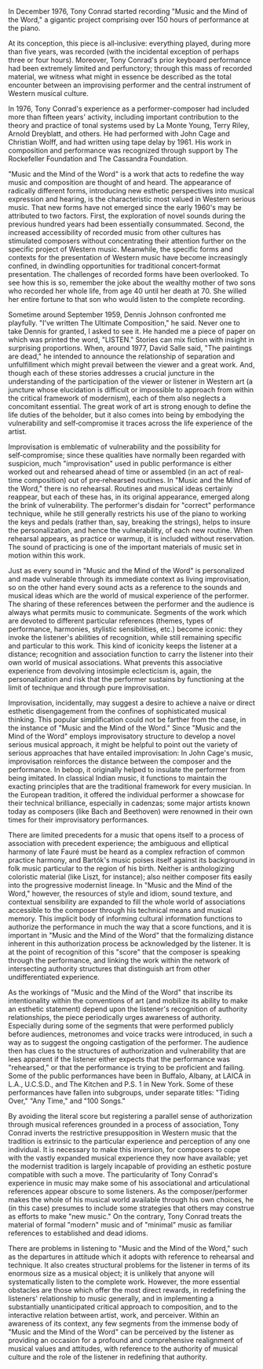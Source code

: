 <p>In December 1976, Tony Conrad started recording "Music and the Mind of the Word," a gigantic project comprising over 150 hours of performance at the piano.</p>
<p>At its conception, this piece is all‑inclusive: everything played, during more than five years, was recorded (with the incidental exception of perhaps three or four hours). Moreover, Tony Conrad's prior keyboard performance had been extremely limited and perfunctory; through this mass of recorded material, we witness what might in essence be described as the total encounter between an improvising performer and the central instrument of Western musical culture.</p>
<p>In 1976, Tony Conrad's experience as a performer-composer had included more than fifteen years' activity, including important contribution to the theory and practice of tonal systems used by La Monte Young, Terry Riley, Arnold Dreyblatt, and others. He had performed with John Cage and Christian Wolff, and had written using tape delay by 1961. His work in composition and performance was recognized through support by The Rockefeller Foundation and The Cassandra Foundation.</p>
<p>"Music and the Mind of the Word" is a work that acts to redefine the way music and composition are thought of and heard. The appearance of radically different forms, introducing new esthetic perspectives into musical expression and hearing, is the characteristic most valued in Western serious music. That new forms have not emerged since the early 1960's may be attributed to two factors. First, the exploration of novel sounds during the previous hundred years had been essentially consummated. Second, the increased accessibility of recorded music from other cultures has stimulated composers without concentrating their attention further on the specific project of Western music. Meanwhile, the specific forms and contexts for the presentation of Western music have become increasingly confined, in dwindling opportunities for traditional concert‑format presentation. The challenges of recorded forms have been overlooked. To see how this is so, remember the joke about the wealthy mother of two sons who recorded her whole life, from age 40 until her death at 70. She willed her entire fortune to that son who would listen to the complete recording.</p>
<p>Sometime around September 1959, Dennis Johnson confronted me playfully. "I've written The Ultimate Composition," he said. Never one to take Dennis for granted, I asked to see it. He handed me a piece of paper on which was printed the word, "LISTEN." Stories can mix fiction with insight in surprising proportions. When, around 1977, David Salle said, "The paintings are dead," he intended to announce the relationship of separation and unfulfillment which might prevail between the viewer and a great work. And, though each of these stories addresses a crucial juncture in the understanding of the participation of the viewer or listener in Western art (a juncture whose elucidation is difficult or impossible to approach from within the critical framework of modernism), each of them also neglects a concomitant essential. The great work of art is strong enough to define the life duties of the beholder, but it also comes into being by embodying the vulnerability and self‑compromise it traces across the life experience of the artist.</p>
<p>Improvisation is emblematic of vulnerability and the possibility for self‑compromise; since these qualities have normally been regarded with suspicion, much "improvisation" used in public performance is either worked out and rehearsed ahead of time or assembled (in an act of real-time composition) out of pre‑rehearsed routines. In "Music and the Mind of the Word," there is no rehearsal. Routines and musical ideas certainly reappear, but each of these has, in its original appearance, emerged along the brink of vulnerability. The performer's disdain for "correct" performance technique, while he still generally restricts his use of the piano to working the keys and pedals (rather than, say, breaking the strings), helps to insure the personalization, and hence the vulnerability, of each new routine. When rehearsal appears, as practice or warmup, it is included without reservation. The sound of practicing is one of the important materials of music set in motion within this work.</p>
<p>Just as every sound in "Music and the Mind of the Word" is personalized and made vulnerable through its immediate context as living improvisation, so on the other hand every sound acts as a reference to the sounds and musical ideas which are the world of musical experience of the performer. The sharing of these references between the performer and the audience is always what permits music to communicate. Segments of the work which are devoted to different particular references (themes, types of performance, harmonies, stylistic sensibilities, etc.) become iconic: they invoke the listener's abilities of recognition, while still remaining specific and particular to this work. This kind of iconicity keeps the listener at a distance; recognition and association function to carry the listener into their own world of musical associations. What prevents this associative experience from devolving intosimple eclecticism is, again, the personalization and risk that the performer sustains by functioning at the limit of technique and through pure improvisation.</p>
<p>Improvisation, incidentally, may suggest a desire to achieve a naive or direct esthetic disengagement from the confines of sophisticated musical thinking. This popular simplification could not be farther from the case, in the instance of "Music and the Mind of the Word." Since "Music and the Mind of the Word" employs improvisatory structure to develop a novel serious musical approach, it might be helpful to point out the variety of serious approaches that have entailed improvisation: In John Cage's music, improvisation reinforces the distance between the composer and the performance. In bebop, it originally helped to insulate the performer from being imitated. In classical Indian music, it functions to maintain the exacting principles that are the traditional framework for every musician. In the European tradition, it offered the individual performer a showcase for their technical brilliance, especially in cadenzas; some major artists known today as composers  (like Bach and Beethoven) were renowned in their own times for their improvisatory performances.</p>
<p>There are limited precedents for a music that opens itself to a process of association with precedent experience; the ambiguous and elliptical harmony of late Fauré must be heard as a complex refraction of common practice harmony, and Bartók's music poises itself against its background in folk music particular to the region of his birth. Neither is anthologizing coloristic material (like Liszt, for instance); also neither composer fits easily into the progressive modernist lineage. In "Music and the Mind of the Word," however, the resources of style and idiom, sound texture, and contextual sensibility are expanded to fill the whole world of associations accessible to the composer through his technical means and musical memory. This implicit body of informing cultural information functions to authorize the performance in much the way that a score functions, and it is important in "Music and the Mind of the Word" that the formalizing distance inherent in this authorization process be acknowledged by the listener. It is at the point of recognition of this "score" that the composer is speaking through the performance, and linking the work within the network of intersecting authority structures that distinguish art from other undifferentiated experience.</p>
<p>As the workings of "Music and the Mind of the Word" that inscribe its intentionality within the conventions of art (and mobilize its ability to make an esthetic statement) depend upon the listener's recognition of authority relationships, the piece periodically urges awareness of authority. Especially during some of the segments that were performed publicly before audiences, metronomes and voice tracks were introduced, in such a way as to suggest the ongoing castigation of the performer. The audience then has clues to the structures of authorization and vulnerability that are lees apparent if the listener either expects that the performance was "rehearsed," or that the performance is trying to be proficient and failing. Some of the public performances have been in Buffalo, Albany, at LAICA in L.A., U.C.S.D., and The Kitchen and P.S. 1 in New York. Some of these performances have fallen into subgroups, under separate titles: "Tiding Over," "Any Time," and "100 Songs."</p>
<p>By avoiding the literal score but registering a parallel sense of authorization through musical references grounded in a process of association, Tony Conrad inverts the restrictive presupposition in Western music that the tradition is extrinsic to the particular experience and perception of any one individual. It is necessary to make this inversion, for composers to cope with the vastly expanded musical experience they now have available; yet the modernist tradition is largely incapable of providing an esthetic posture compatible with such a move. The particularity of Tony Conrad's experience in music may make some of his associational and articulational references appear obscure to some listeners. As the composer/performer makes the whole of his musical world available through his own choices, he (in this case) presumes to include some strategies that others may construe as efforts to make "new music." On the contrary, Tony Conrad treats the material of formal "modern" music and of "minimal" music as familiar references to established and dead idioms.</p>
<p>There are problems in listening to "Music and the Mind of the Word," such as the departures in attitude which it adopts with reference to rehearsal and technique. It also creates structural problems for the listener in terms of its enormous size as a musical object; it is unlikely that anyone will systematically listen to the complete work. However, the more essential obstacles are those which offer the most direct rewards, in redefining the listeners' relationship to music generally, and in implementing a substantially unanticipated critical approach to composition, and to the interactive relation between artist, work, and perceiver. Within an awareness of its context, any few segments from the immense body of "Music and the Mind of the Word" can be perceived by the listener as providing an occasion for a profound and comprehensive realignment of musical values and attitudes, with reference to the authority of musical culture and the role of the listener in redefining that authority.</p>
